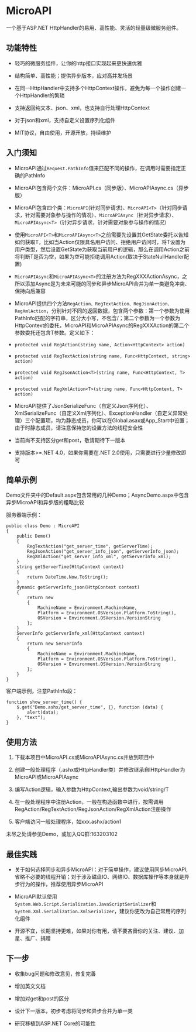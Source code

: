 # MicroAPI

一个基于ASP.NET HttpHandler的易用、高性能、灵活的轻量级微服务组件。

## 功能特性

* 轻巧的微服务组件，让你的http接口实现起来更快速优雅

* 结构简单、高性能；提供异步版本，应对高并发场景

* 在同一HttpHandler中支持多个HttpContext操作，避免为每一个操作创建一个HttpHandler的繁琐

* 支持返回纯文本、json、xml，也支持自行处理HttpContext

* 对于json和xml，支持自定义设置序列化组件

* MIT协议，自由使用，开源开放，持续维护

## 入门须知

* MicroAPI通过`Request.PathInfo`值来匹配不同的操作，在调用时需要指定正确的PathInfo

* MicroAPI包含两个文件：MicroAPI.cs（同步版）、MicroAPIAsync.cs（异步版）

* MicroAPI包含四个类：`MicroAPI`(针对同步请求)、`MicroAPI<T>`（针对同步请求，针对需要对象参与操作的情况）、`MicroAPIAsync`（针对异步请求）、`MicroAPIAsync<T>`（针对异步请求，针对需要对象参与操作的情况）

* 使用`MicroAPI<T>`和`MicroAPIAsync<T>`之前需要先设置其GetState委托以告知如何获取T，比如当Action仅限具名用户访问、拒绝用户访问时，将T设置为用户类型，然后设置GetState为获取当前用户的逻辑，那么在调用Action之前将判断T是否为空，如果为空可能拒绝调用Action(取决于StateNullHandler配置)

* `MicroAPIAsync`和`MicroAPIAsync<T>`的注册方法为RegXXXActionAsync，之所以添加Async是为未来可能的同步和异步MicroAPI合并为单一类避免冲突、保持向后兼容

* MicroAPI提供四个方法`RegAction、RegTextAction、RegJsonAction、RegXmlAction`，分别针对不同的返回数据，包含两个参数：第一个参数为使用PathInfo匹配的字符串，区分大小写，不包含/；第二个参数为一个参数为HttpContext的委托，MicroAPI<T>和MicroAPIAsync<T>的RegXXXAction的第二个参数委托还包含T参数。定义如下：
*  `protected void RegAction(string name, Action<HttpContext> action)`
*  `protected void RegTextAction(string name, Func<HttpContext, string> action)`
*  `protected void RegJsonAction<T>(string name, Func<HttpContext, T> action)`
*  `protected void RegXmlAction<T>(string name, Func<HttpContext, T> action)`

* MicroAPI提供了JsonSerializeFunc（自定义Json序列化）、XmlSerializeFunc（自定义Xml序列化）、ExceptionHandler（自定义异常处理）三个配置项，均为静态成员，你可以在Global.asax或App_Start中设置；由于时静态成员，请注意保持您的设置方法的线程安全性

* 当前尚不支持区分get和post，敬请期待下一版本

* 支持版本>=.NET 4.0，如果你需要在.NET 2.0使用，只需要进行少量修改即可

## 简单示例

Demo文件夹中的Default.aspx包含常用的几种Demo；AsyncDemo.aspx中包含异步MicroAPI和异步版的粗略比较

服务器端示例：

```
public class Demo : MicroAPI
{
    public Demo()
    {
        RegTextAction("get_server_time", getServerTime);
        RegJsonAction("get_server_info_json", getServerInfo_json);
        RegXmlAction("get_server_info_xml", getServerInfo_xml);
    }
    string getServerTime(HttpContext context)
    {
        return DateTime.Now.ToString();
    }
    dynamic getServerInfo_json(HttpContext context)
    {
        return new
        {
            MachineName = Environment.MachineName,
            Platform = Environment.OSVersion.Platform.ToString(),
            OSVersion = Environment.OSVersion.VersionString
        };
    }
    ServerInfo getServerInfo_xml(HttpContext context)
    {
        return new ServerInfo
        {
            MachineName = Environment.MachineName,
            Platform = Environment.OSVersion.Platform.ToString(),
            OSVersion = Environment.OSVersion.VersionString
        };
    }
}
```

客户端示例，注意PathInfo段：

```
function show_server_time() {
    $.get("Demo.ashx/get_server_time", {}, function (data) {
        alert(data);
    }, "text");
}
```

## 使用方法

1. 下载本项目中MicroAPI.cs或MicroAPIAsync.cs并放到项目中

2. 创建一般处理程序（.ashx或HttpHandler类）并修改继承自IHttpHandler为MicroAPI或MicroAPIAsync

3. 编写Action逻辑，输入参数为HttpContext,输出参数为void/string/T

4. 在一般处理程序中注册Action，一般在构造函数中进行，按需调用RegAction/RegTextAction/RegJsonAction/RegXmlAction注册操作

5. 客户端访问一般处理程序，如xxx.ashx/action1

未尽之处请参见Demo，或加入QQ群:163203102

## 最佳实践

* 关于如何选择同步和异步MicroAPI：对于简单操作，建议使用同步MicroAPI,省略不必要的线程开销；对于涉及磁盘IO、网络IO、数据库操作等本身就是异步行为的操作，推荐使用异步MicroAPI

* MicroAPI默认使用`System.Web.Script.Serialization.JavaScriptSerializer`和`System.Xml.Serialization.XmlSerializer`，建议你更改为自己常用的序列化组件

* 开源不宜，长期坚持更难，如果对你有用，请不要吝啬你的关注、建议、加星、推广、捐赠

## 下一步

* 收集bug问题和修改意见，修复完善

* 增加英文文档

* 增加对get和post的区分

* 设计下一版本，初步考虑将同步和异步合并为单一类

* 研究移植到ASP.NET Core的可能性